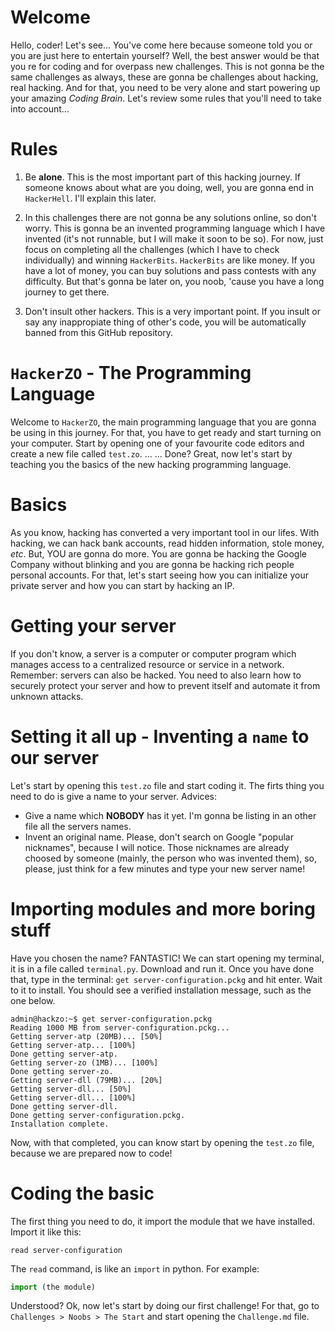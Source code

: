 # Welcome

Hello, coder! Let's see... You've come here because someone told you or you are just here to entertain yourself? Well, the best answer would be that you re for coding and for overpass new challenges. This is not gonna be the same challenges as always, these are gonna be challenges about hacking, real hacking. And for that, you need to be very alone and start powering up your amazing _Coding Brain_. Let's review some rules that you'll need to take into account...

# Rules

1. Be **alone**. This is the most important part of this hacking journey. If someone knows about what are you doing, well, you are gonna end in `HackerHell`. I'll explain this later.

2. In this challenges there are not gonna be any solutions online, so don't worry. This is gonna be an invented programming language which I have invented (it's not runnable, but I will make it soon to be so). For now, just focus on completing all the challenges (which I have to check individually) and winning `HackerBits`. `HackerBits` are like money. If you have a lot of money, you can buy solutions and pass contests with any difficulty. But that's gonna be later on, you noob, 'cause you have a long journey to get there.

3. Don't insult other hackers. This is a very important point. If you insult or say any inappropiate thing of other's code, you will be automatically banned from this GitHub repository.


# `HackerZO` - The Programming Language

Welcome to `HackerZO`, the main programming language that you are gonna be using in this journey. For that, you have to get ready and start turning on your computer. Start by opening one of your favourite code editors and create a new file called `test.zo`. ... ... Done? Great, now let's start by teaching you the basics of the new hacking programming language.

# Basics

As you know, hacking has converted a very important tool in our lifes. With hacking, we can hack bank accounts, read hidden information, stole money, _etc_. But, YOU are gonna do more. You are gonna be hacking the Google Company without blinking and you are gonna be hacking rich people personal accounts. For that, let's start seeing how you can initialize your private server and how you can start by hacking an IP.

# Getting your server

If you don't know, a server is a computer or computer program which manages access to a centralized resource or service in a network. Remember: servers can also be hacked. You need to also learn how to securely protect your server and how to prevent itself and automate it from unknown attacks.

# Setting it all up - Inventing a `name` to our server

Let's start by opening this `test.zo` file and start coding it. The firts thing you need to do is give a name to your server. Advices:

- Give a name which **NOBODY** has it yet. I'm gonna be listing in an other file all the servers names.
- Invent an original name. Please, don't search on Google "popular nicknames", because I will notice. Those nicknames are already choosed by someone (mainly, the person who was invented them), so, please, just think for a few minutes and type your new server name!

# Importing modules and more boring stuff

Have you chosen the name? FANTASTIC! We can start opening my terminal, it is in a file called `terminal.py`. Download and run it. Once you have done that, type in the terminal: `get server-configuration.pckg` and hit enter. Wait to it to install. You should see a verified installation message, such as the one below.

```console
admin@hackzo:~$ get server-configuration.pckg
Reading 1000 MB from server-configuration.pckg...
Getting server-atp (20MB)... [50%]
Getting server-atp... [100%]
Done getting server-atp.
Getting server-zo (1MB)... [100%]
Done getting server-zo.
Getting server-dll (79MB)... [20%]
Getting server-dll... [50%]
Getting server-dll... [100%]
Done getting server-dll.
Done getting server-configuration.pckg.
Installation complete.
```

Now, with that completed, you can know start by opening the `test.zo` file, because we are prepared now to code!

# Coding the basic

The first thing you need to do, it import the module that we have installed. Import it like this:

```
read server-configuration
```

The `read` command, is like an `import` in python. For example:

```python
import (the module)
```

Understood? Ok, now let's start by doing our first challenge! For that, go to `Challenges > Noobs > The Start` and start opening the `Challenge.md` file.
